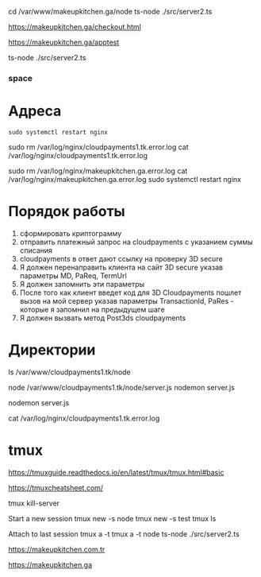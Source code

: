 cd /var/www/makeupkitchen.ga/node
ts-node ./src/server2.ts

https://makeupkitchen.ga/checkout.html

https://makeupkitchen.ga/apptest



ts-node ./src/server2.ts


### space

# Адреса

```
sudo systemctl restart nginx
```
sudo rm /var/log/nginx/cloudpayments1.tk.error.log
cat /var/log/nginx/cloudpayments1.tk.error.log

sudo rm /var/log/nginx/makeupkitchen.ga.error.log
cat /var/log/nginx/makeupkitchen.ga.error.log
sudo systemctl restart nginx

# Порядок работы
1. сформировать криптограмму
2. отправить платежный запрос на cloudpayments с указанием суммы списания
3. cloudpayments в ответ дают ссылку на проверку 3D secure
4. Я должен перенаправить клиента на сайт 3D secure указав параметры MD,   PaReq,   TermUrl
5. Я должен запомнить эти параметры
6. После того как клиент введет код для 3D Cloudpayments пошлет вызов на мой сервер указав параметры TransactionId, PaRes - которые я запомнил на предыдущем шаге
7. Я должен вызвать метод Post3ds cloudpayments



# Директории
ls /var/www/cloudpayments1.tk/node



node /var/www/cloudpayments1.tk/node/server.js
nodemon server.js

nodemon server.js


cat  /var/log/nginx/cloudpayments1.tk.error.log


# tmux
https://tmuxguide.readthedocs.io/en/latest/tmux/tmux.html#basic

https://tmuxcheatsheet.com/

tmux kill-server

Start a new session
tmux new -s node
tmux new -s test
tmux ls

Attach to last session
tmux a -t
tmux a -t node
ts-node ./src/server2.ts


https://makeupkitchen.com.tr

https://makeupkitchen.ga

